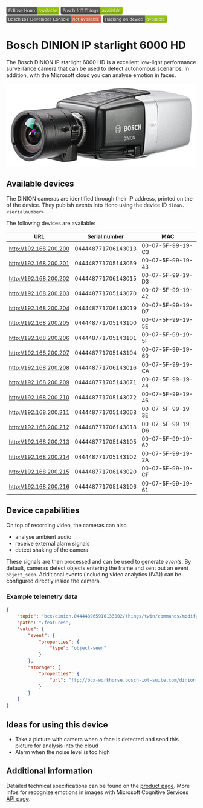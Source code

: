 ![Available in Eclipse Hono](images/shields/Eclipse_Hono-available.png)
![Available in Bosch IoT Things](images/shields/Bosch_IoT_Things-available.png)
![Not available in Bosch IoT Developer Console](images/shields/Bosch_IoT_Developer_Console-not_available.png)
![You can work directly on this device](images/shields/Hacking_on_device-available.png)
 
# Bosch DINION IP starlight 6000 HD

The Bosch DINION IP starlight 6000 HD is a excellent low-light performance surveillance camera that can be used to detect autonomous scenarios. In addition, with the Microsoft cloud you can analyse emotion in faces.

![Bosch DINION IP starlight 6000 HD](images/DINION_IP_starlight_6000_HD.jpg "Bosch DINION IP starlight 6000 HD")

## Available devices

The DINION cameras are identified through their IP address, printed on the of the device. They publish events into Hono using the device ID `dinon.<serialnumber>`.

The following devices are available:

| URL                    | Serial number      | MAC               |
|------------------------|--------------------|-------------------|
| http://192.168.200.200 | 044448771706143013 | 00-07-5F-99-19-C3 |
| http://192.168.200.201 | 044448771705143069 | 00-07-5F-99-19-43 |
| http://192.168.200.202 | 044448771706143015 | 00-07-5F-99-19-D3 |
| http://192.168.200.203 | 044448771705143070 | 00-07-5F-99-19-42 |
| http://192.168.200.204 | 044448771706143019 | 00-07-5F-99-19-D7 |
| http://192.168.200.205 | 044448771705143100 | 00-07-5F-99-19-5E |
| http://192.168.200.206 | 044448771705143101 | 00-07-5F-99-19-5F |
| http://192.168.200.207 | 044448771705143104 | 00-07-5F-99-19-60 |
| http://192.168.200.208 | 044448771706143016 | 00-07-5F-99-19-CA |
| http://192.168.200.209 | 044448771705143071 | 00-07-5F-99-19-44 |
| http://192.168.200.210 | 044448771705143072 | 00-07-5F-99-19-46 |
| http://192.168.200.211 | 044448771705143068 | 00-07-5F-99-19-3E |
| http://192.168.200.212 | 044448771706143018 | 00-07-5F-99-19-D6 |
| http://192.168.200.213 | 044448771705143105 | 00-07-5F-99-19-62 |
| http://192.168.200.214 | 044448771705143102 | 00-07-5F-99-19-2A |
| http://192.168.200.215 | 044448771706143020 | 00-07-5F-99-19-CF |
| http://192.168.200.216 | 044448771705143106 | 00-07-5F-99-19-61 |

## Device capabilities

On top of recording video, the cameras can also
- analyse ambient audio
- receive external alarm signals
- detect shaking of the camera

These signals are then processed and can be used to generate _events_. By default, cameras detect objects
entering the frame and sent out an event `object_seen`. Additional events (including video analytics (IVA))
can be configured directly inside the camera.

### Example telemetry data

```JSON
{
	"topic": "bcx/dinion.044448965910133002/things/twin/commands/modify",
	"path": "/features",
	"value": {
		"event": {
			"properties": {
				"type": "object-seen"
			}
		},
		"storage": {
			"properties": {
				"url": "ftp://bcx-workhorse.bosch-iot-suite.com/dinion.044448965910133002/"
			}
		}
	}
}
```

## Ideas for using this device

- Take a picture with camera when a face is detected and send this picture for analysis into the cloud
- Alarm when the noise level is too high

## Additional information

Detailed technical specifications can be found on the [product page](https://us.boschsecurity.com/en/products/videosystems/ipcameras/hdmpfixedcameras/dinionipstarlight6000hd_1/dinionipstarlight6000hd_1_products_42121).
More infos for recognize emotions in images with Microsoft Cognitive Services [API page](https://www.microsoft.com/cognitive-services/en-us/emotion-api).

